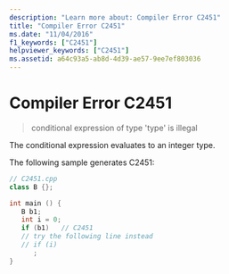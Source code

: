 ```yaml
---
description: "Learn more about: Compiler Error C2451"
title: "Compiler Error C2451"
ms.date: "11/04/2016"
f1_keywords: ["C2451"]
helpviewer_keywords: ["C2451"]
ms.assetid: a64c93a5-ab8d-4d39-ae57-9ee7ef803036
---
```

# Compiler Error C2451

> conditional expression of type 'type' is illegal

The conditional expression evaluates to an integer type.

The following sample generates C2451:

```cpp
// C2451.cpp
class B {};

int main () {
   B b1;
   int i = 0;
   if (b1)   // C2451
   // try the following line instead
   // if (i)
      ;
}
```
